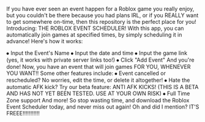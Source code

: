 If you have ever seen an event happen for a Roblox game you really enjoy, but you couldn't be there because you had plans IRL, or if you REALLY want to get somewhere on-time, then this repository is the perfect place for you! Introducing: THE ROBLOX EVENT SCHEDULER! With this app, you can automatically join games at specified times, by simply scheduling it in advance! Here's how it works:

⦁	Input the Event's Name
⦁	Input the date and time
⦁	Input the game link (yes, it works with private server links too!)
⦁	Click "Add Event"
And you're done! Now, you have an event that will join games FOR YOU, WHENEVER YOU WANT!!
Some other features include:
⦁	Event cancelled or rescheduled? No worries, edit the time, or delete it altogether!
⦁	Hate the automatic AFK kick? Try our beta feature: ANTI AFK KICKS! (THIS IS A BETA AND HAS NOT YET BEEN TESTED. USE AT YOUR OWN RISK)
⦁	Full Time Zone support
And more!
So stop wasting time, and download the Roblox Event Scheduler today, and never miss out again! Oh and did I mention? IT'S FREEE!!!!!!!!!!!
